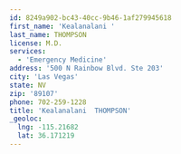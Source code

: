 ```yaml
---
id: 8249a902-bc43-40cc-9b46-1af279945618
first_name: 'Kealanalani '
last_name: THOMPSON
license: M.D.
services:
  - 'Emergency Medicine'
address: '500 N Rainbow Blvd. Ste 203'
city: 'Las Vegas'
state: NV
zip: '89107'
phone: 702-259-1228
title: 'Kealanalani  THOMPSON'
_geoloc:
  lng: -115.21682
  lat: 36.171219
---
```

